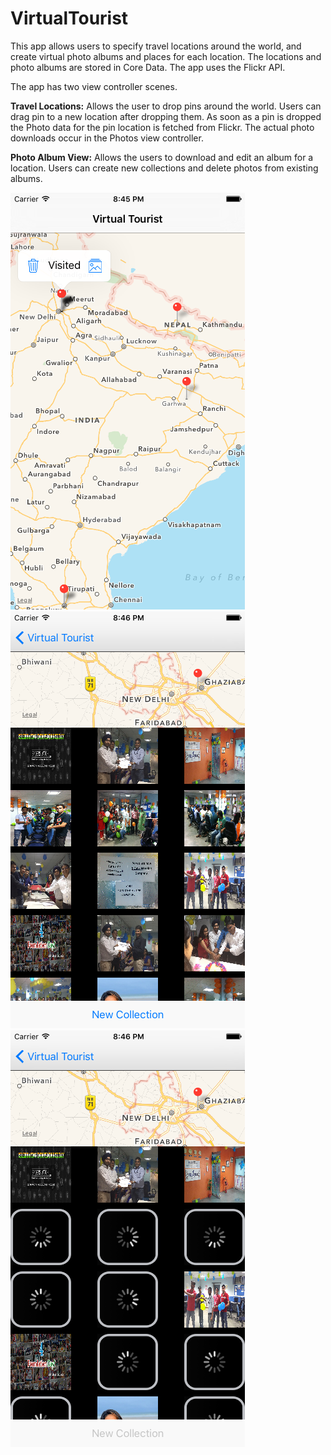 # VirtualTourist

This app allows users to specify travel locations around the world, and create virtual photo albums and places for each location. The locations and photo albums are stored in Core Data. The app uses the Flickr API.

The app has two view controller scenes.

<b>Travel Locations:</b>
Allows the user to drop pins around the world. Users can drag pin to a new location after dropping them. As soon as a pin is dropped the Photo data for the pin location is fetched from Flickr. The actual photo downloads occur in the Photos view controller.

<b>Photo Album View:</b>
Allows the users to download and edit an album for a location. Users can create new collections and delete photos from existing albums.


![Map view - drop pins](https://raw.githubusercontent.com/abhijit-mazumdar/Virtual-Tourist/master/Screenshots/vt1.png)
![Photos](https://raw.githubusercontent.com/abhijit-mazumdar/Virtual-Tourist/master/Screenshots/vt2.png)
![Photos - refreshing](https://raw.githubusercontent.com/abhijit-mazumdar/Virtual-Tourist/master/Screenshots/vt3.png)

